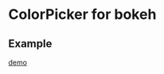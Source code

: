 # ColorPicker for bokeh

## Example

[demo](https://xavartley.github.io/bokeh/test_color_input.html)
